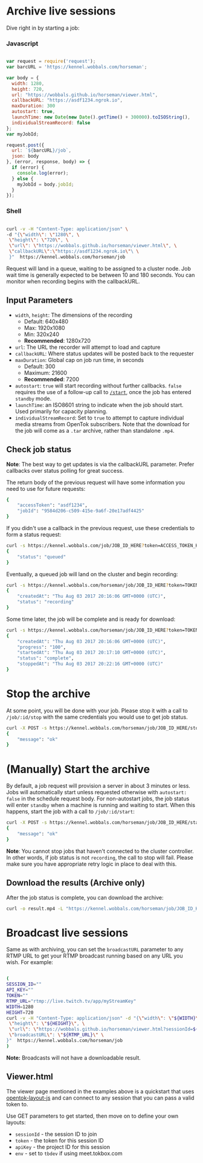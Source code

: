 # Archive live sessions

Dive right in by starting a job:

### Javascript

```js

var request = require('request');
var barcURL = 'https://kennel.wobbals.com/horseman';

var body = {
  width: 1280,
  height: 720,
  url: "https://wobbals.github.io/horseman/viewer.html",
  callbackURL: "https://asdf1234.ngrok.io",
  maxDuration: 300
  autostart: true,
  launchTime: new Date(new Date().getTime() + 300000).toISOString(),
  individualStreamRecord: false
};
var myJobId;

request.post({
  url: `${barcURL}/job`,
  json: body
}, (error, response, body) => {
  if (error) {
    console.log(error);
  } else {
    myJobId = body.jobId;
  }
});

```

### Shell

```sh

curl -v -H "Content-Type: application/json" \
-d "{\"width\": \"1280\", \
 \"height\": \"720\", \
 \"url\": \"https://wobbals.github.io/horseman/viewer.html\", \
 \"callbackURL\":\"https://asdf1234.ngrok.io\"\ \
 }"  https://kennel.wobbals.com/horseman/job

```

Request will land in a queue, waiting to be assigned to a cluster node.
Job wait time is generally expected to be between 10 and 180 seconds.
You can monitor when recording begins with the callbackURL.

## Input Parameters

* `width`, `height`: The dimensions of the recording
  * Default: 640x480
  * Max: 1920x1080
  * Min: 320x240
  * **Recommended**: 1280x720
* `url`: The URL the recorder will attempt to load and capture
* `callbackURL`: Where status updates will be posted back to the requester
* `maxDuration`: Global cap on job run time, in seconds
  * Default: 300
  * Maximum: 21600
  * **Recommended**: 7200
* `autostart`: `true` will start recording without further callbacks. `false`
  requires the use of a follow-up call to
  [`/start`](#manually-start-the-archive), once the job has entered
  `standby` mode.
* `launchTime`: an ISO8601 string to indicate when the job should start. Used
  primarily for capacity planning.
* `individualStreamRecord`: Set to `true` to attempt to capture individual
  media streams from OpenTok subscribers. Note that the download for the job
  will come as a `.tar` archive, rather than standalone `.mp4`.

## Check job status

**Note**: The best way to get updates is via the callbackURL parameter. Prefer
callbacks over status polling for great success.

The return body of the previous request will have some information you need to
use for future requests:

```sh
{
    "accessToken": "asdf1234",
    "jobId": "9584d206-c509-415e-9a6f-20e17adf4425"
}

```

If you didn't use a callback in the previous request, use these credentials to
form a status request:
```sh
curl -s https://kennel.wobbals.com/job/JOB_ID_HERE?token=ACCESS_TOKEN_HERE
{
    "status": "queued"
}

```

Eventually, a queued job will land on the cluster and begin recording:

```sh
curl -s https://kennel.wobbals.com/horseman/job/JOB_ID_HERE?token=TOKEN_HERE
{
    "createdAt": "Thu Aug 03 2017 20:16:06 GMT+0000 (UTC)",
    "status": "recording"
}
```

Some time later, the job will be complete and is ready for download:
```sh
curl -s https://kennel.wobbals.com/horseman/job/JOB_ID_HERE?token=TOKEN_HERE
{
    "createdAt": "Thu Aug 03 2017 20:16:06 GMT+0000 (UTC)",
    "progress": "100",
    "startedAt": "Thu Aug 03 2017 20:17:10 GMT+0000 (UTC)",
    "status": "complete",
    "stoppedAt": "Thu Aug 03 2017 20:22:16 GMT+0000 (UTC)"
}
```

# Stop the archive

At some point, you will be done with your job. Please stop it with a call to
`/job/:id/stop` with the same credentials you would use to get job status.

```sh
curl -X POST -s https://kennel.wobbals.com/horseman/job/JOB_ID_HERE/stop?token=TOKEN_HERE
{
    "message": "ok"
}
```

# (Manually) Start the archive

By default, a job request will provision a server in about 3 minutes or less.
Jobs will automatically start unless requested otherwise with `autostart: false`
in the schedule request body. For non-autostart jobs, the job status will
enter `standby` when a machine is running and waiting to start. When this
happens, start the job with a call to `/job/:id/start`:

```sh
curl -X POST -s https://kennel.wobbals.com/horseman/job/JOB_ID_HERE/start?token=TOKEN_HERE
{
    "message": "ok"
}
```

**Note**: You cannot stop jobs that haven't connected to the cluster controller.
In other words, if job status is not `recording`, the call to stop will fail.
Please make sure you have appropriate retry logic in place to deal with this.

## Download the results (Archive only)

After the job status is complete, you can download the archive:

```sh
curl -o result.mp4 -L "https://kennel.wobbals.com/horseman/job/JOB_ID_HERE?token=TOKEN_HERE&redirect=true"
```

# Broadcast live sessions

Same as with archiving, you can set the `broadcastURL` parameter to any RTMP
URL to get your RTMP broadcast running based on any URL you wish. For example:

```sh

(
SESSION_ID=""
API_KEY=""
TOKEN=""
RTMP_URL="rtmp://live.twitch.tv/app/myStreamKey"
WIDTH=1280
HEIGHT=720
curl -v -H "Content-Type: application/json" -d "{\"width\": \"${WIDTH}\", \
 \"height\": \"${HEIGHT}\", \
 \"url\": \"https://wobbals.github.io/horseman/viewer.html?sessionId=${SESSION_ID}&apiKey=${API_KEY}&token=${TOKEN}\", \
 \"broadcastURL\": \"${RTMP_URL}\" \
}"  https://kennel.wobbals.com/horseman/job
)

```

**Note:** Broadcasts will not have a downloadable result.

## Viewer.html

The viewer page mentioned in the examples above is a quickstart that uses
[opentok-layout-js](https://github.com/aullman/opentok-layout-js) and can
connect to any session that you can pass a valid token to.

Use GET parameters to get started, then move on to define your own layouts:

* `sessionId` - the session ID to join
* `token` - the token for this session ID
* `apiKey` - the project ID for this session
* `env` - set to `tbdev` if using meet.tokbox.com
